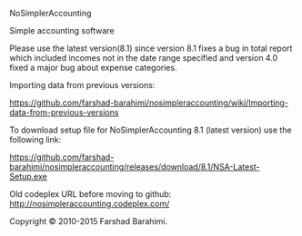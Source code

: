 NoSimplerAccounting

Simple accounting software

Please use the latest version(8.1) since version 8.1 fixes a bug in total report which included incomes not in the date range specified and version 4.0 fixed a major bug about expense categories.

Importing data from previous versions:

https://github.com/farshad-barahimi/nosimpleraccounting/wiki/Importing-data-from-previous-versions

To download setup file for NoSimplerAccounting 8.1 (latest version) use the following link:

https://github.com/farshad-barahimi/nosimpleraccounting/releases/download/8.1/NSA-Latest-Setup.exe

Old codeplex URL before moving to github: http://nosimpleraccounting.codeplex.com/

Copyright © 2010-2015 Farshad Barahimi.
